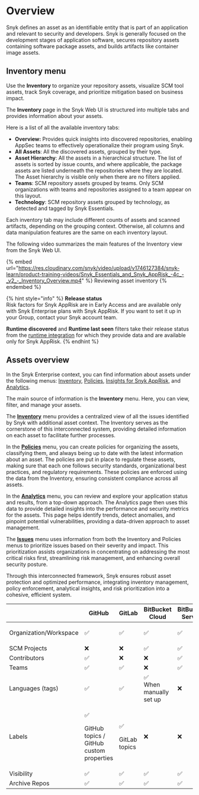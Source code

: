 # Overview

Snyk defines an asset as an identifiable entity that is part of an application and relevant to security and developers. Snyk is generally focused on the development stages of application software, secures repository assets containing software package assets, and builds artifacts like container image assets.

## Inventory menu

Use the **Inventory** to organize your repository assets, visualize SCM tool assets, track Snyk coverage, and prioritize mitigation based on business impact.

The **Inventory** page in the Snyk Web UI is structured into multiple tabs and provides information about your assets.

Here is a list of all the available inventory tabs:

* **Overview:** Provides quick insights into discovered repositories, enabling AppSec teams to effectively operationalize their program using Snyk.&#x20;
* **All Assets**: All the discovered assets, grouped by their type.&#x20;
* **Asset Hierarchy**: All the assets in a hierarchical structure. The list of assets is sorted by issue counts, and where applicable, the package assets are listed underneath the repositories where they are located. The Asset hierarchy is visible only when there are no filters applied.
* **Teams**: SCM repository assets grouped by teams. Only SCM organizations with teams and repositories assigned to a team appear on this layout.
* **Technology**: SCM repository assets grouped by technology, as detected and tagged by Snyk Essentials.

Each inventory tab may include different counts of assets and scanned artifacts, depending on the grouping context. Otherwise, all columns and data manipulation features are the same on each inventory layout.

The following video summarizes the main features of the Inventory view from the Snyk Web UI.

{% embed url="https://res.cloudinary.com/snyk/video/upload/v1746127384/snyk-learn/product-training-videos/Snyk_Essentials_and_Snyk_AppRisk_-4c_-_v2_-_Inventory_Overview.mp4" %}
Reviewing asset inventory
{% endembed %}

{% hint style="info" %}
**Release status** \
Risk factors for Snyk AppRisk are in Early Access and are available only with Snyk Enterprise plans with Snyk AppRisk. If you want to set it up in your Group, contact your Snyk account team.

**Runtime discovered** and **Runtime last seen** filters take their release status from the [runtime integration](../integrations/connect-a-third-party-integration.md) for which they provide data and are available only for Snyk AppRisk.
{% endhint %}

## Assets overview

In the Snyk Enterprise context, you can find information about assets under the following menus: [Inventory](manage-assets.md), [Policies](../manage-risk/policies/assets-policies/), [Insights for Snyk AppRisk](../manage-risk/prioritize-issues-for-fixing/prioritization-for-snyk-essentials.md), and [Analytics](../manage-risk/analytics/application-analytics.md).&#x20;

The main source of information is the **Inventory** menu. Here, you can view, filter, and manage your assets.&#x20;

The [**Inventory**](manage-assets.md#inventory-overview) menu provides a centralized view of all the issues identified by Snyk with additional asset context. The Inventory serves as the cornerstone of this interconnected system, providing detailed information on each asset to facilitate further processes.

In the [**Policies**](../manage-risk/policies/assets-policies/) menu, you can create policies for organizing the assets, classifying them, and always being up to date with the latest information about an asset. The policies are put in place to regulate these assets, making sure that each one follows security standards, organizational best practices, and regulatory requirements. These policies are enforced using the data from the Inventory, ensuring consistent compliance across all assets.

In the [**Analytics**](../manage-risk/analytics/application-analytics.md) menu, you can review and explore your application status and results, from a top-down approach. The Analytics page then uses this data to provide detailed insights into the performance and security metrics for the assets. This page helps identify trends, detect anomalies, and pinpoint potential vulnerabilities, providing a data-driven approach to asset management.

The [**Issues**](../manage-risk/prioritize-issues-for-fixing/prioritization-for-snyk-essentials.md) menu uses information from both the Inventory and Policies menus to prioritize issues based on their severity and impact. This prioritization assists organizations in concentrating on addressing the most critical risks first, streamlining risk management, and enhancing overall security posture.

Through this interconnected framework, Snyk ensures robust asset protection and optimized performance, integrating inventory management, policy enforcement, analytical insights, and risk prioritization into a cohesive, efficient system.

<table data-full-width="false"><thead><tr><th></th><th>GitHub</th><th width="93.44140625">GitLab</th><th>BitBucket Cloud</th><th>BitBucket Server</th><th>Azure DevOps</th></tr></thead><tbody><tr><td>Organization/Workspace</td><td><p>✅</p><p></p></td><td><p>✅</p><p></p></td><td><p>✅</p><p></p></td><td><p>✅</p><p></p></td><td><p>✅</p><p></p></td></tr><tr><td>SCM Projects</td><td>❌</td><td>❌</td><td>✅</td><td>✅</td><td>✅</td></tr><tr><td>Contributors</td><td>✅</td><td>❌</td><td>❌</td><td>✅</td><td>✅</td></tr><tr><td>Teams</td><td>✅</td><td>✅</td><td>❌</td><td>✅</td><td>✅</td></tr><tr><td>Languages (tags)</td><td>✅</td><td>✅</td><td>✅<br>When manually set up</td><td>❌</td><td>✅</td></tr><tr><td>Labels</td><td><p>✅</p><p>GitHub topics / GitHub custom properties</p></td><td><p>✅</p><p>GitLab topics</p></td><td>❌</td><td>❌</td><td>❌</td></tr><tr><td>Visibility</td><td>✅</td><td>✅</td><td>✅</td><td>✅</td><td>✅</td></tr><tr><td>Archive Repos</td><td>✅</td><td>✅</td><td>✅</td><td>✅</td><td>✅</td></tr></tbody></table>
